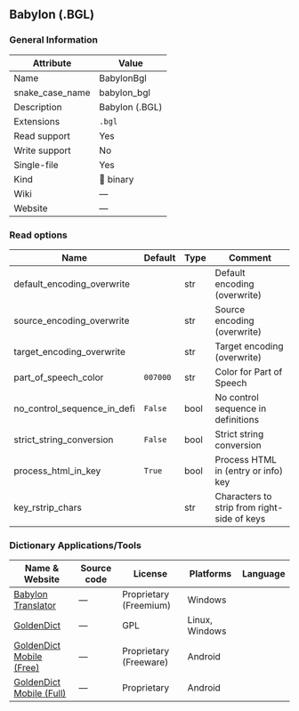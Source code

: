 ## Babylon (.BGL)

### General Information

| Attribute       | Value          |
| --------------- | -------------- |
| Name            | BabylonBgl     |
| snake_case_name | babylon_bgl    |
| Description     | Babylon (.BGL) |
| Extensions      | `.bgl`         |
| Read support    | Yes            |
| Write support   | No             |
| Single-file     | Yes            |
| Kind            | 🔢 binary       |
| Wiki            | ―              |
| Website         | ―              |

### Read options

| Name                        | Default  | Type | Comment                                     |
| --------------------------- | -------- | ---- | ------------------------------------------- |
| default_encoding_overwrite  |          | str  | Default encoding (overwrite)                |
| source_encoding_overwrite   |          | str  | Source encoding (overwrite)                 |
| target_encoding_overwrite   |          | str  | Target encoding (overwrite)                 |
| part_of_speech_color        | `007000` | str  | Color for Part of Speech                    |
| no_control_sequence_in_defi | `False`  | bool | No control sequence in definitions          |
| strict_string_conversion    | `False`  | bool | Strict string conversion                    |
| process_html_in_key         | `True`   | bool | Process HTML in (entry or info) key         |
| key_rstrip_chars            |          | str  | Characters to strip from right-side of keys |

### Dictionary Applications/Tools

| Name & Website                                          | Source code | License                | Platforms      | Language |
| ------------------------------------------------------- | ----------- | ---------------------- | -------------- | -------- |
| [Babylon Translator](https://www.babylon-software.com/) | ―           | Proprietary (Freemium) | Windows        |          |
| [GoldenDict](http://goldendict.org/)                    | ―           | GPL                    | Linux, Windows |          |
| [GoldenDict Mobile (Free)](http://goldendict.mobi/)     | ―           | Proprietary (Freeware) | Android        |          |
| [GoldenDict Mobile (Full)](http://goldendict.mobi/)     | ―           | Proprietary            | Android        |          |
